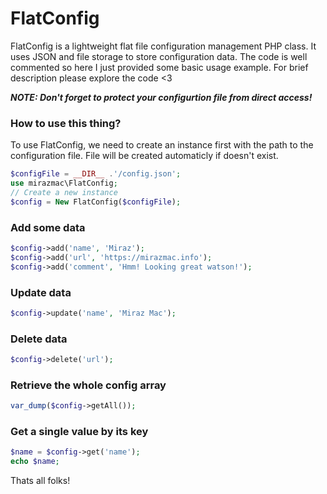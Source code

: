 # FlatConfig
FlatConfig is a lightweight flat file configuration management PHP class. It uses JSON and file storage to store configuration data. The code is well commented so here I just provided some basic usage example. For brief description please explore the code <3

***NOTE: Don't forget to protect your configurtion file from direct access!***

### How to use this thing?

To use FlatConfig, we need to create an instance first with the path to the configuration file. File will be created automaticly if doesn't exist.

```php
$configFile = __DIR__ .'/config.json';
use mirazmac\FlatConfig;
// Create a new instance
$config = New FlatConfig($configFile);
```

### Add some data

```php
$config->add('name', 'Miraz');
$config->add('url', 'https://mirazmac.info');
$config->add('comment', 'Hmm! Looking great watson!');
```

### Update data

```php
$config->update('name', 'Miraz Mac');
```

### Delete data

```php
$config->delete('url');
```

### Retrieve the whole config array

```php
var_dump($config->getAll());
```

### Get a single value by its key

```php
$name = $config->get('name');
echo $name;
```

Thats all folks!
